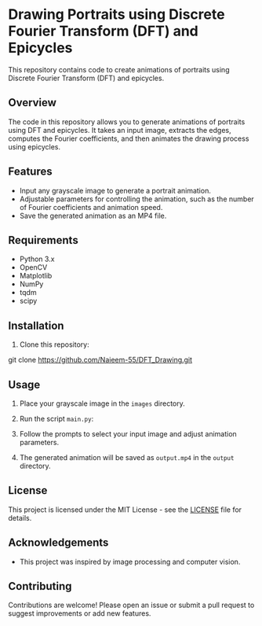 # Drawing Portraits using Discrete Fourier Transform (DFT) and Epicycles

This repository contains code to create animations of portraits using Discrete Fourier Transform (DFT) and epicycles. 


## Overview

The code in this repository allows you to generate animations of portraits using DFT and epicycles. It takes an input image, extracts the edges, computes the Fourier coefficients, and then animates the drawing process using epicycles.

## Features

- Input any grayscale image to generate a portrait animation.
- Adjustable parameters for controlling the animation, such as the number of Fourier coefficients and animation speed.
- Save the generated animation as an MP4 file.

## Requirements

- Python 3.x
- OpenCV
- Matplotlib
- NumPy
- tqdm
- scipy

## Installation

1. Clone this repository:

git clone https://github.com/Naieem-55/DFT_Drawing.git


## Usage

1. Place your grayscale image in the `images` directory.
2. Run the script `main.py`:


3. Follow the prompts to select your input image and adjust animation parameters.
4. The generated animation will be saved as `output.mp4` in the `output` directory.


## License

This project is licensed under the MIT License - see the [LICENSE](LICENSE) file for details.

## Acknowledgements

- This project was inspired by image processing and computer vision.

## Contributing

Contributions are welcome! Please open an issue or submit a pull request to suggest improvements or add new features.


